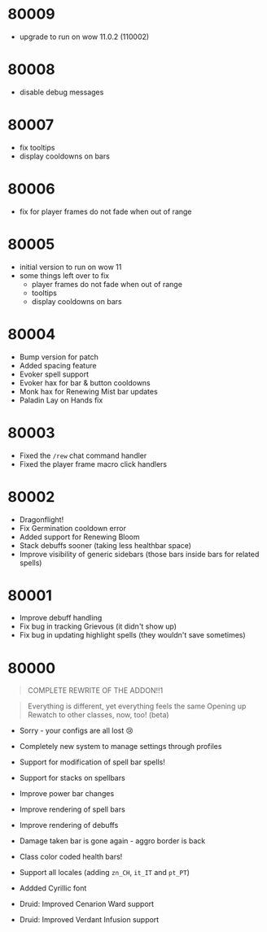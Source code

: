 # 80009
- upgrade to run on wow 11.0.2 (110002)

# 80008
- disable debug messages

# 80007
- fix tooltips 
- display cooldowns on bars

# 80006
- fix for player frames do not fade when out of range

# 80005
- initial version to run on wow 11
- some things left over to fix
  - player frames do not fade when out of range
  - tooltips 
  - display cooldowns on bars

# 80004

- Bump version for patch
- Added spacing feature
- Evoker spell support
- Evoker hax for bar & button cooldowns
- Monk hax for Renewing Mist bar updates
- Paladin Lay on Hands fix

# 80003

- Fixed the `/rew` chat command handler
- Fixed the player frame macro click handlers

# 80002

- Dragonflight!
- Fix Germination cooldown error
- Added support for Renewing Bloom
- Stack debuffs sooner (taking less healthbar space)
- Improve visibility of generic sidebars (those bars inside bars for related spells)

# 80001

- Improve debuff handling
- Fix bug in tracking Grievous (it didn't show up)
- Fix bug in updating highlight spells (they wouldn't save sometimes)

# 80000

> COMPLETE REWRITE OF THE ADDON!!1

> Everything is different, yet everything feels the same
> Opening up Rewatch to other classes, now, too! (beta)

- Sorry - your configs are all lost 😢
-  Completely new system to manage settings through profiles
- Support for modification of spell bar spells!
- Support for stacks on spellbars
- Improve power bar changes
- Improve rendering of spell bars
- Improve rendering of debuffs
- Damage taken bar is gone again - aggro border is back
- Class color coded health bars!
- Support all locales (adding `zn_CH`, `it_IT` and `pt_PT`)
- Addded Cyrillic font

- Druid: Improved Cenarion Ward support
- Druid: Improved Verdant Infusion support